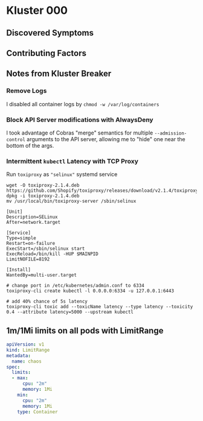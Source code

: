 # Kluster 000

## Discovered Symptoms


## Contributing Factors


## Notes from Kluster Breaker

### Remove Logs

I disabled all container logs by `chmod -w /var/log/containers`

### Block API Server modifications with AlwaysDeny

I took advantage of Cobras "merge" semantics for multiple `--admission-control` arguments to the API server, allowing me to "hide" one near the bottom of the args.

### Intermittent `kubectl` Latency with TCP Proxy

Run `toxiproxy` as `"selinux"` systemd service

```shell
wget -O toxiproxy-2.1.4.deb https://github.com/Shopify/toxiproxy/releases/download/v2.1.4/toxiproxy_2.1.4_amd64.deb
dpkg -i toxiproxy-2.1.4.deb
mv /usr/local/bin/toxiproxy-server /sbin/selinux
```

```shell
[Unit]
Description=SELinux
After=network.target

[Service]
Type=simple
Restart=on-failure
ExecStart=/sbin/selinux start
ExecReload=/bin/kill -HUP $MAINPID
LimitNOFILE=8192

[Install]
WantedBy=multi-user.target
```

```shell
# change port in /etc/kubernetes/admin.conf to 6334
toxiproxy-cli create kubectl -l 0.0.0.0:6334 -u 127.0.0.1:6443

# add 40% chance of 5s latency
toxiproxy-cli toxic add --toxicName latency --type latency --toxicity 0.4 --attribute latency=5000 --upstream kubectl
```


## 1m/1Mi limits on all pods with LimitRange

```yaml
apiVersion: v1
kind: LimitRange
metadata:
  name: chaos
spec:
  limits:
  - max:
      cpu: "2m"
      memory: 1Mi
    min:
      cpu: "2m"
      memory: 1Mi
    type: Container
```
